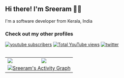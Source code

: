 <h2>Hi there! I'm Sreeram 🙋🏻</h2>

<p>I'm a software developer from Kerala, India</p>

<!-- <ul>
    <li>I do web development 👨‍💻</li>
    <li>Currently learning:  React ⚛️</li>
    <li>Current side project: Gameboy emulator 🎮</li>    
</ul> -->

<h3>Check out my other profiles</h3>
<div align="left">
<a href="https://www.youtube.com/c/sreeramvenkitesh" target="_blank">
    <img alt="youtube subscribers" title="Subscribe to my YouTube channel" src="https://img.shields.io/youtube/channel/subscribers/UCVvudG1jPrVpkqKrINI_3Zw?color=%23E05D44&label=Subscribers&logo=youtube&style=for-the-badge&labelColor=CE4630"/></a> 
    
<a href="https://www.youtube.com/c/sreeramvenkitesh" target="_blank">
    <img alt="Total YouTube views" title="Total Views" src="https://img.shields.io/youtube/channel/views/UCVvudG1jPrVpkqKrINI_3Zw?color=%23E05D44&label=Total%20Views&logo=youtube&style=for-the-badge&labelColor=CE4630"/></a> 

<a href="https://twitter.com/fillerInk" target="_blank">
  <img alt="twitter" title="Twitter" src="https://img.shields.io/twitter/follow/fillerInk?color=blue&label=Twitter&logo=Twitter&style=for-the-badge"
</a>
</div>
</br>
    
    
<table>
  <tr>
    <td valign="top">
        <img align=top src="https://github-readme-stats.vercel.app/api?username=sreeram-venkitesh&show_icons=true&include_all_commits=true&title_color=fff&icon_color=79ff97&text_color=9f9f9f&bg_color=151515" />
    </td>
    <td valign="top">
        <img src="https://github-readme-stats.vercel.app/api/wakatime?username=fillerInk&title_color=fff&icon_color=79ff97&text_color=9f9f9f&bg_color=151515" />
    </td>
  </tr>
    <tr>
        <td colspan="2">
        <img alt="Sreeram's Activity Graph" src="https://activity-graph.herokuapp.com/graph?username=sreeram-venkitesh&bg_color=1F222E&color=F8D866&line=79ff97&point=FFFFFF&hide_border=true" />
        </td>
    </tr>
</table>



